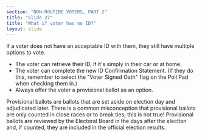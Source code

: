 ```yaml
---
section: "NON-ROUTINE VOTERS, PART 2"
title: "Slide 27"
title: "What if voter has no ID?"
layout: slide
---
```


If a voter does not have an acceptable ID with them, they still have multiple options to vote.

- The voter can retrieve their ID, if it's simply in their car or at home.
- The voter can complete the new ID Confirmation Statement. (If they do this, remember to select the "Voter Signed Oath" flag on the Poll Pad when checking them in.)
- Always offer the voter a provisional ballot as an option.

Provisional ballots are ballots that are set aside on election day and adjudicated later. There is a common misconception that provisional ballots are only counted in close races or to break ties; this is not true! Provisional ballots are reviewed by the Electoral Board in the days after the election and, if counted, they are included in the official election results.



